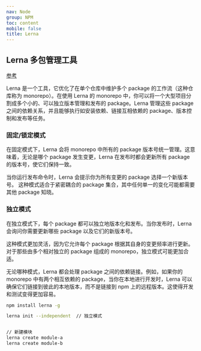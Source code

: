 ```yaml
---
nav: Node
group: NPM
toc: content
mobile: false
title: Lerna
---
```


## Lerna 多包管理工具

<a target="_blank" href="https://lerna.js.org/docs/legacy-package-management">参考</a>

Lerna 是一个工具，它优化了在单个仓库中维护多个 package 的工作流（这种仓库称为 monorepo）。在使用 Lerna 的 monorepo 中，你可以将一个大型项目分割成多个小的、可以独立版本管理和发布的 package。Lerna 管理这些 package 之间的依赖关系，并且能够执行如安装依赖、链接互相依赖的 package、版本控制和发布等任务。

### 固定/锁定模式

在固定模式下，Lerna 会将 monorepo 中所有的 package 版本号统一管理。这意味着，无论是哪个 package 发生变更，Lerna 在发布时都会更新所有 package 的版本号，使它们保持一致。

当你运行发布命令时，Lerna 会提示你为所有变更的 package 选择一个新版本号。
这种模式适合于紧密耦合的 package 集合，其中任何单一的变化可能都需要其他 package 知晓。

### 独立模式

在独立模式下，每个 package 都可以独立地版本化和发布。当你发布时，Lerna 会询问你需要更新哪些 package 以及它们的新版本号。

这种模式更加灵活，因为它允许每个 package 根据其自身的变更频率进行更新。
对于那些由多个相对独立的 package 组成的 monorepo，独立模式可能更加合适。

无论哪种模式，Lerna 都会处理 package 之间的依赖链接。例如，如果你的 monorepo 中有两个相互依赖的 package，当你在本地进行开发时，Lerna 可以确保它们链接到彼此的本地版本，而不是链接到 npm 上的远程版本。这使得开发和测试变得更加容易。

```bash
npm install lerna -g

lerna init --independent  // 独立模式


// 新建模块
lerna create module-a
lerna create module-b
```
